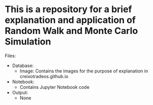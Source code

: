 # This is a repository for a brief explanation and application of Random Walk and Monte Carlo Simulation

Files:</br>

  - Database:</br>
    - Image: Contains the images for the purpose of explanation in creixotradeos.github.io</br>
  - Notebook:</br>
    - Contains Jupyter Notebook code</br>
  - Output:</br>
    - None
